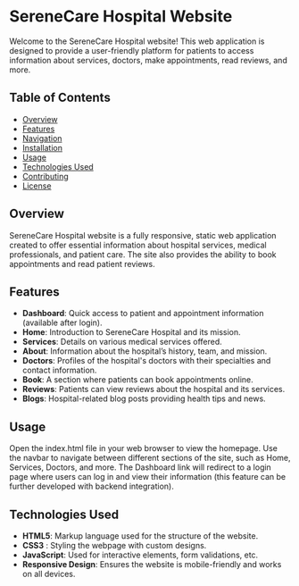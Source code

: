 # SereneCare Hospital Website

Welcome to the SereneCare Hospital website! This web application is designed to provide a user-friendly platform for patients to access information about services, doctors, make appointments, read reviews, and more.

## Table of Contents
- [Overview](#overview)
- [Features](#features)
- [Navigation](#navigation)
- [Installation](#installation)
- [Usage](#usage)
- [Technologies Used](#technologies-used)
- [Contributing](#contributing)
- [License](#license)

## Overview
SereneCare Hospital website is a fully responsive, static web application created to offer essential information about hospital services, medical professionals, and patient care. The site also provides the ability to book appointments and read patient reviews.

## Features
- **Dashboard**: Quick access to patient and appointment information (available after login).
- **Home**: Introduction to SereneCare Hospital and its mission.
- **Services**: Details on various medical services offered.
- **About**: Information about the hospital’s history, team, and mission.
- **Doctors**: Profiles of the hospital's doctors with their specialties and contact information.
- **Book**: A section where patients can book appointments online.
- **Reviews**: Patients can view reviews about the hospital and its services.
- **Blogs**: Hospital-related blog posts providing health tips and news.

## Usage
Open the index.html file in your web browser to view the homepage.
Use the navbar to navigate between different sections of the site, such as Home, Services, Doctors, and more.
The Dashboard link will redirect to a login page where users can log in and view their information (this feature can be further developed with backend integration).

## Technologies Used
- **HTML5**: Markup language used for the structure of the website.
- **CSS3** : Styling the webpage with custom designs.
- **JavaScript**: Used for interactive elements, form validations, etc.
- **Responsive Design**: Ensures the website is mobile-friendly and works on all devices.

